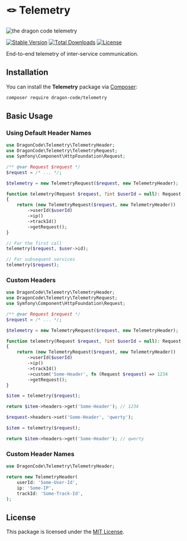 # 🪢 Telemetry

![the dragon code telemetry](https://preview.dragon-code.pro/the%20dragon%20code/telemetry.svg?brand=php&mode=auto)

[![Stable Version][badge_stable]][link_packagist]
[![Total Downloads][badge_downloads]][link_packagist]
[![License][badge_license]][link_license]

End-to-end telemetry of inter-service communication.

## Installation

You can install the **Telemetry** package via [Composer](https://getcomposer.org):

```Bash
composer require dragon-code/telemetry
```

## Basic Usage

### Using Default Header Names

```php
use DragonCode\Telemetry\TelemetryHeader;
use DragonCode\Telemetry\TelemetryRequest;
use Symfony\Component\HttpFoundation\Request;

/** @var Request $request */
$request = /* ... */;

$telemetry = new TelemetryRequest($request, new TelemetryHeader);

function telemetry(Request $request, ?int $userId = null): Request
{
    return (new TelemetryRequest($request, new TelemetryHeader))
        ->userId($userId)
        ->ip()
        ->trackId()
        ->getRequest();
}

// For the first call
telemetry($request, $user->id);

// For subsequent services
telemetry($request);
```

### Custom Headers

```php
use DragonCode\Telemetry\TelemetryHeader;
use DragonCode\Telemetry\TelemetryRequest;
use Symfony\Component\HttpFoundation\Request;

/** @var Request $request */
$request = /* ... */;

$telemetry = new TelemetryRequest($request, new TelemetryHeader);

function telemetry(Request $request, ?int $userId = null): Request
{
    return (new TelemetryRequest($request, new TelemetryHeader))
        ->userId($userId)
        ->ip()
        ->trackId()
        ->custom('Some-Header', fn (Request $request) => 1234
        ->getRequest();
}
```

```php
$item = telemetry($request);

return $item->headers->get('Some-Header'); // 1234
```

```php
$request->headers->set('Some-Header', 'qwerty');

$item = telemetry($request);

return $item->headers->get('Some-Header'); // qwerty
```

### Custom Header Names

```php
use DragonCode\Telemetry\TelemetryHeader;

return new TelemetryHeader(
    userId: 'Some-User-Id',
    ip: 'Some-IP',
    trackId: 'Some-Track-Id',
);
```

## License

This package is licensed under the [MIT License](LICENSE).


[badge_downloads]:      https://img.shields.io/packagist/dt/dragon-code/telemetry.svg?style=flat-square

[badge_license]:        https://img.shields.io/packagist/l/dragon-code/telemetry.svg?style=flat-square

[badge_stable]:         https://img.shields.io/github/v/release/TheDragonCode/telemetry?label=packagist&style=flat-square

[link_license]:         LICENSE

[link_packagist]:       https://packagist.org/packages/dragon-code/telemetry

